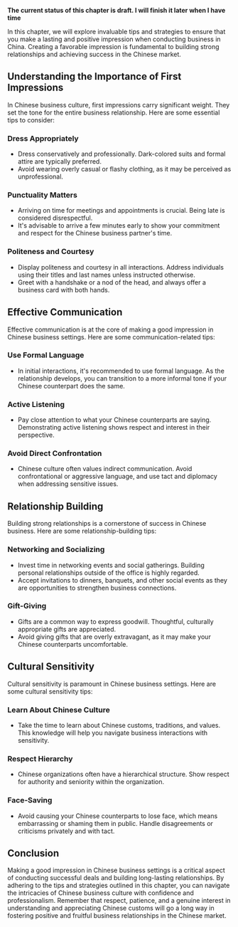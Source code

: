 **The current status of this chapter is draft. I will finish it later when I have time**

In this chapter, we will explore invaluable tips and strategies to ensure that you make a lasting and positive impression when conducting business in China. Creating a favorable impression is fundamental to building strong relationships and achieving success in the Chinese market.

**Understanding the Importance of First Impressions**
-----------------------------------------------------

In Chinese business culture, first impressions carry significant weight. They set the tone for the entire business relationship. Here are some essential tips to consider:

### **Dress Appropriately**

* Dress conservatively and professionally. Dark-colored suits and formal attire are typically preferred.
* Avoid wearing overly casual or flashy clothing, as it may be perceived as unprofessional.

### **Punctuality Matters**

* Arriving on time for meetings and appointments is crucial. Being late is considered disrespectful.
* It's advisable to arrive a few minutes early to show your commitment and respect for the Chinese business partner's time.

### **Politeness and Courtesy**

* Display politeness and courtesy in all interactions. Address individuals using their titles and last names unless instructed otherwise.
* Greet with a handshake or a nod of the head, and always offer a business card with both hands.

**Effective Communication**
---------------------------

Effective communication is at the core of making a good impression in Chinese business settings. Here are some communication-related tips:

### **Use Formal Language**

* In initial interactions, it's recommended to use formal language. As the relationship develops, you can transition to a more informal tone if your Chinese counterpart does the same.

### **Active Listening**

* Pay close attention to what your Chinese counterparts are saying. Demonstrating active listening shows respect and interest in their perspective.

### **Avoid Direct Confrontation**

* Chinese culture often values indirect communication. Avoid confrontational or aggressive language, and use tact and diplomacy when addressing sensitive issues.

**Relationship Building**
-------------------------

Building strong relationships is a cornerstone of success in Chinese business. Here are some relationship-building tips:

### **Networking and Socializing**

* Invest time in networking events and social gatherings. Building personal relationships outside of the office is highly regarded.
* Accept invitations to dinners, banquets, and other social events as they are opportunities to strengthen business connections.

### **Gift-Giving**

* Gifts are a common way to express goodwill. Thoughtful, culturally appropriate gifts are appreciated.
* Avoid giving gifts that are overly extravagant, as it may make your Chinese counterparts uncomfortable.

**Cultural Sensitivity**
------------------------

Cultural sensitivity is paramount in Chinese business settings. Here are some cultural sensitivity tips:

### **Learn About Chinese Culture**

* Take the time to learn about Chinese customs, traditions, and values. This knowledge will help you navigate business interactions with sensitivity.

### **Respect Hierarchy**

* Chinese organizations often have a hierarchical structure. Show respect for authority and seniority within the organization.

### **Face-Saving**

* Avoid causing your Chinese counterparts to lose face, which means embarrassing or shaming them in public. Handle disagreements or criticisms privately and with tact.

**Conclusion**
--------------

Making a good impression in Chinese business settings is a critical aspect of conducting successful deals and building long-lasting relationships. By adhering to the tips and strategies outlined in this chapter, you can navigate the intricacies of Chinese business culture with confidence and professionalism. Remember that respect, patience, and a genuine interest in understanding and appreciating Chinese customs will go a long way in fostering positive and fruitful business relationships in the Chinese market.
